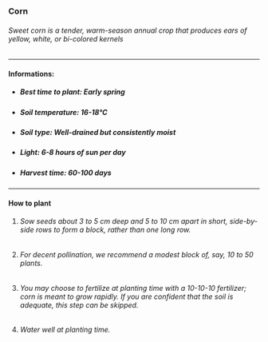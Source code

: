 ### Corn

###### Sweet corn is a tender, warm-season annual crop that produces ears of yellow, white, or bi-colored kernels

---

#### Informations:

- ##### Best time to plant: Early spring
- ##### Soil temperature: 16-18°C
- ##### Soil type: Well-drained but consistently moist
- ##### Light: 6-8 hours of sun per day
- ##### Harvest time: 60-100 days

---

#### How to plant

1. ###### Sow seeds about 3 to 5 cm deep and 5 to 10 cm apart in short, side-by-side rows to form a block, rather than one long row.
2. ###### For decent pollination, we recommend a modest block of, say, 10 to 50 plants.
3. ###### You may choose to fertilize at planting time with a 10-10-10 fertilizer; corn is meant to grow rapidly. If you are confident that the soil is adequate, this step can be skipped.
4. ###### Water well at planting time.